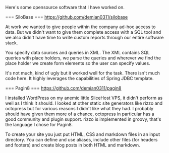 Here's some opensource software that I have worked on.

=== SiloBase ===
<https://github.com/demian0311/silobase>

At work we wanted to give people within the company ad-hoc access to data.  But we didn't
want to give them complete access with a SQL tool and we also didn't have time to write
custom reports through our entire software stack.

You specify data sources and queries in XML.  The XML contains SQL queries with place holders,
we parse the queries and wherever we find the place holder we create form elements so the
user can specify values.

It's not much, kind of ugly but it worked well for the task.  There isn't much code here.
It highly leverages the capabilities of Spring JDBC template.


=== Pagin8 ===
<https://github.com/demian0311/pagin8>

I installed WordPress on my anemic little SliceHost VPS, it didn't perform as well as I
think it should.  I looked at other static site generators like rizzo and octopress but
for various reasons I didn't like what they had.  I probably should have given them more
   of a chance, octopress in particular has a good community and plugin support.  rizzo
   is implemented in groovy, that's the language I chose for Pagin8.

To create your site you just put HTML, CSS and markdown files in an input directory.  You
can define and use aliases, include other files (for headers and footers) and create
blog posts in both HTML and markdown.

